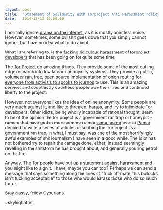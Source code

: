```yaml
---
layout: post
title:  "Statement of Solidarity With Torproject Anti Harassment Policy."
date:   2014-12-13 23:00:00
---
```


I normally ignore [drama on the internet][lamergate], as it is mostly pointless noise. However, sometimes, some bullshit goes down that you simply cannot ignore, but have no idea what to do about.

What I am referring to, is the [fucking ridiculous harassment][harassment] of [torproject developers][devs] that has been going on for quite some time.

The [Tor Project][torproject] do amazing things. They provide some of the most cutting edge research into low latency anonymity systems. They provide a public, volunteer ran, free, open source implementation of onion routing for [everyone from activists to spooks to journos][torusers] to use. This is an amazing service, and doubtlessly countless people owe their lives and continued liberty to the project.

However, not everyone likes the idea of online anonymity. Some people are very much against it, and like to threaten, harass, and try to intimidate Tor developers. Other idiots, being wholly incapable of rational thought, seem to be of the opinion the tor project is a government ran trap or honeypot - rumors that have gotten more common since [some journo][lolyasha] over at [Pando][pando] decided to write a series of articles describing the Torproject as a government ran trap, in what, I must say, was one of the most horrifyingly awful examples of [shit journalism][shitjournoing] I have seen in a good while. The idiot has not bothered try to repair the damage done, either, instead seemingly revelling in the shitstorm he has brought about, and generally pouring petrol on the fire.

Anyway. The Tor people have put up a [statement against harassment][harassthing] and you might like to sign it. I have, maybe you can too? Perhaps we can send a message that says something along the lines of "fuck off mate, this bollocks isn't fucking acceptable" to those who would harass those who do so much for us.

Stay classy, fellow Cyberians.

~skyhighatrist

[lamergate]: http://en.wikipedia.org/wiki/Gamergate_controversy
[harassment]: http://charon.persephoneslair.org/~andrea/pandorasts/jeremy_becker/
[devs]: https://www.torproject.org/about/corepeople.html.en
[torproject]: https://www.torproject.org
[torusers]: https://www.torproject.org/about/torusers.html.en
[lolyasha]: https://twitter.com/yashalevine
[pando]: http://pando.com/
[shitjournoing]: http://pando.com/2014/07/16/tor-spooks/
[harassthing]: https://blog.torproject.org/

